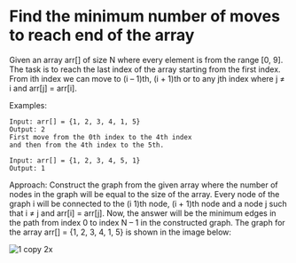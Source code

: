 # Find the minimum number of moves to reach end of the array

Given an array arr[] of size N where every element is from the range [0, 9]. The task is to reach the last index of the array starting from the first index. From ith index we can move to (i – 1)th, (i + 1)th or to any jth index where j ≠ i and arr[j] = arr[i].

Examples:
```
Input: arr[] = {1, 2, 3, 4, 1, 5}
Output: 2
First move from the 0th index to the 4th index
and then from the 4th index to the 5th.
```

```
Input: arr[] = {1, 2, 3, 4, 5, 1}
Output: 1
```

Approach: Construct the graph from the given array where the number of nodes in the graph will be equal to the size of the array. Every node of the graph i will be connected to the (i 1)th node, (i + 1)th node and a node j such that i ≠ j and arr[i] = arr[j]. Now, the answer will be the minimum edges in the path from index 0 to index N – 1 in the constructed graph.
The graph for the array arr[] = {1, 2, 3, 4, 1, 5} is shown in the image below:

![1 copy 2x](https://media.geeksforgeeks.org/wp-content/uploads/20190922014120/g132-300x297.png)
